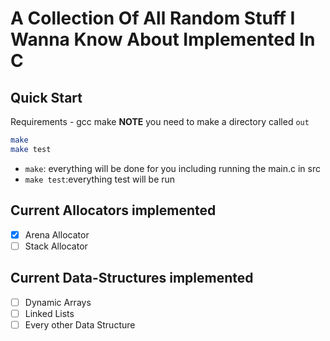# A Collection Of All Random Stuff I Wanna Know About Implemented In C

## Quick Start
Requirements - gcc make
**NOTE** you need to make a directory called `out`
```sh
make
make test
```

- `make`: everything will be done for you including running the main.c in src
- `make test`:everything test will be run 

## Current Allocators implemented
- [x] Arena Allocator
- [ ] Stack Allocator

## Current Data-Structures implemented
- [ ] Dynamic Arrays
- [ ] Linked Lists
- [ ] Every other Data Structure
